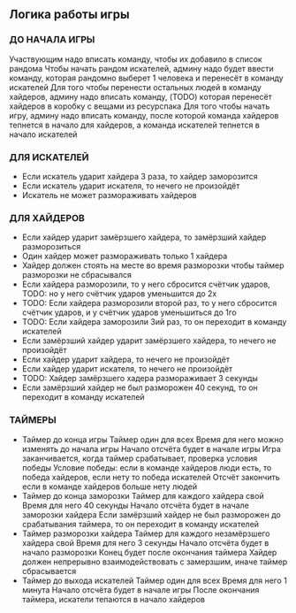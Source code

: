## Логика работы игры

### ДО НАЧАЛА ИГРЫ
Участвующим надо вписать команду, чтобы их добавило в список рандома
Чтобы начать рандом искателей, админу надо будет ввести команду, которая рандомно выберет 1 человека и перенесёт в команду искателей
Для того чтобы перенести остальных людей в команду хайдеров, админу надо вписать команду, (TODO) которая перенесёт хайдеров в коробку с вещами из ресурспака
Для того чтобы начать игру, админу надо вписать команду, после которой команда хайдеров тепнется в начало для хайдеров, а команда искателей тепнется в начало искателей


### ДЛЯ ИСКАТЕЛЕЙ
* Если искатель ударит хайдера 3 раза, то хайдер заморозится
* Если искатель ударит искателя, то нечего не произойдёт
* Искатель не может размораживать хайдеров

### ДЛЯ ХАЙДЕРОВ
* Если хайдер ударит замёрзшего хайдера, то замёрзший хайдер разморозиться
* Один хайдер может размораживать только 1 хайдера
* Хайдер должен стоять на месте во время разморозки чтобы таймер разморозки не сбрасывался
* Если хайдера разморозили, то у него сбросится счётчик ударов, TODO: но у него счётчик ударов уменьшится до 2х
* TODO: Если хайдера разморозили второй раз, то у него сбросится счётчик ударов, и у счётчик ударов уменьшиться до 1го
* TODO: Если хайдера заморозили 3ий раз, то он переходит в команду искателей
* Если замёрзший хайдер ударит замёрзшего хайдера, то нечего не произойдёт
* Если хайдер ударит хайдера, то нечего не произойдёт
* Если хайдер ударит искателя, то нечего не произойдёт
* TODO: Хайдер замёрзшего хадера размораживает 3 секунды
* Если замёрзший хайдер не был разморожен 40 секунд, то он переходит в команду искателей

### ТАЙМЕРЫ
* Таймер до конца игры
  Таймер один для всех
  Время для него можно изменять до начала игры
  Начало отсчёта будет в начале игры
  Игра заканчивается, когда таймер срабатывает, проверка условия победы
  Условие победы: если в команде хайдеров люди есть, то победа хайдеров, если нету то победа искателей
  Отсчёт закончить если в команде хайдеров больше нету людей
* Таймер до конца заморозки
  Таймер для каждого хайдера свой
  Время для него 40 секунды
  Начало отсчёта будет в начале заморозки хайдера
  Если замёрзший хайдер не был разморожен до срабатывания таймера, то он переходит в команду искателей
* Таймер разморозки хайдера
  Таймер для каждого незамёрзшего хайдера свой
  Время для него 3 секунды
  Начало отсчёта будет в начало разморозки
  Конец будет после окончания таймера
  Хайдер должен непрерывно взаимодействовать с замерзшим, иначе таймер сбрасывается
* Таймер до выхода искателей
  Таймер один для всех
  Время для него 1 минута
  Начало отсчёта будет в начале игры
  После окончания таймера, искатели тепаются в начало хайдеров

